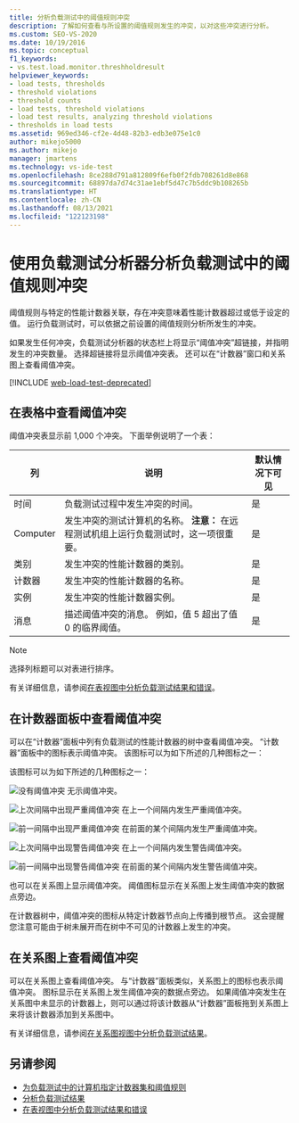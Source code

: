```yaml
---
title: 分析负载测试中的阈值规则冲突
description: 了解如何查看与所设置的阈值规则发生的冲突，以对这些冲突进行分析。
ms.custom: SEO-VS-2020
ms.date: 10/19/2016
ms.topic: conceptual
f1_keywords:
- vs.test.load.monitor.threshholdresult
helpviewer_keywords:
- load tests, thresholds
- threshold violations
- threshold counts
- load tests, threshold violations
- load test results, analyzing threshold violations
- thresholds in load tests
ms.assetid: 969ed346-cf2e-4d48-82b3-edb3e075e1c0
author: mikejo5000
ms.author: mikejo
manager: jmartens
ms.technology: vs-ide-test
ms.openlocfilehash: 8ce288d791a812809f6efb0f2fdb708261d8e868
ms.sourcegitcommit: 68897da7d74c31ae1ebf5d47c7b5ddc9b108265b
ms.translationtype: HT
ms.contentlocale: zh-CN
ms.lasthandoff: 08/13/2021
ms.locfileid: "122123198"
---
```

# <a name="analyzing-threshold-rule-violations-in-load-tests-using-the-load-test-analyzer"></a>使用负载测试分析器分析负载测试中的阈值规则冲突

阈值规则与特定的性能计数器关联，存在冲突意味着性能计数器超过或低于设定的值。 运行负载测试时，可以依据之前设置的阈值规则分析所发生的冲突。

如果发生任何冲突，负载测试分析器的状态栏上将显示“阈值冲突”超链接，并指明发生的冲突数量。 选择超链接将显示阈值冲突表。 还可以在“计数器”窗口和关系图上查看阈值冲突。

[!INCLUDE [web-load-test-deprecated](includes/web-load-test-deprecated.md)]

## <a name="view-threshold-violations-in-the-table"></a>在表格中查看阈值冲突

阈值冲突表显示前 1,000 个冲突。 下面举例说明了一个表：

|列|说明|默认情况下可见|
|-|-|-|
|时间|负载测试过程中发生冲突的时间。|是|
|Computer|发生冲突的测试计算机的名称。 **注意：** 在远程测试机组上运行负载测试时，这一项很重要。|是|
|类别|发生冲突的性能计数器的类别。|是|
|计数器|发生冲突的性能计数器的名称。|是|
|实例|发生冲突的性能计数器实例。|是|
|消息|描述阈值冲突的消息。 例如，值 5 超出了值 0 的临界阈值。|是|

> [!NOTE]
> 选择列标题可以对表进行排序。

有关详细信息，请参阅[在表视图中分析负载测试结果和错误](../test/analyze-load-test-results-and-errors-in-the-tables-view.md)。

## <a name="view-threshold-violations-in-the-counters-panel"></a>在计数器面板中查看阈值冲突

可以在“计数器”面板中列有负载测试的性能计数器的树中查看阈值冲突。 “计数器”面板中的图标表示阈值冲突。 该图标可以为如下所述的几种图标之一：

该图标可以为如下所述的几种图标之一：

![没有阈值冲突](../test/media/icon_ltest_1.gif) 无示阈值冲突。

![上次间隔中出现严重阈值冲突](../test/media/icon_ltest_2.gif) 在上一个间隔内发生严重阈值冲突。

![前一间隔中出现严重阈值冲突](../test/media/icon_ltest_3.gif) 在前面的某个间隔内发生严重阈值冲突。

![上次间隔中出现警告阈值冲突](../test/media/icon_ltest_4.gif) 在上一个间隔内发生警告阈值冲突。

![前一间隔中出现警告阈值冲突](../test/media/icon_ltest_5.gif) 在前面的某个间隔内发生警告阈值冲突。

也可以在关系图上显示阈值冲突。 阈值图标显示在关系图上发生阈值冲突的数据点旁边。

在计数器树中，阈值冲突的图标从特定计数器节点向上传播到根节点。 这会提醒您注意可能由于树未展开而在树中不可见的计数器上发生的冲突。

## <a name="view-threshold-violations-on-the-graph"></a>在关系图上查看阈值冲突

可以在关系图上查看阈值冲突。 与“计数器”面板类似，关系图上的图标也表示阈值冲突。 图标显示在关系图上发生阈值冲突的数据点旁边。 如果阈值冲突发生在关系图中未显示的计数器上，则可以通过将该计数器从“计数器”面板拖到关系图上来将该计数器添加到关系图中。

有关详细信息，请参阅[在关系图视图中分析负载测试结果](../test/analyze-load-test-results-in-the-graphs-view.md)。

## <a name="see-also"></a>另请参阅

- [为负载测试中的计算机指定计数器集和阈值规则](../test/specify-counter-sets-and-threshold-rules-for-load-testing.md)
- [分析负载测试结果](../test/analyze-load-test-results-using-the-load-test-analyzer.md)
- [在表视图中分析负载测试结果和错误](../test/analyze-load-test-results-and-errors-in-the-tables-view.md)
